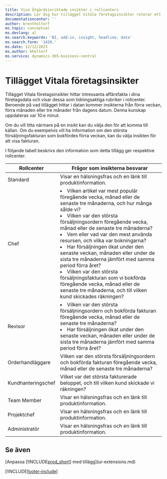 ```yaml
---
title: Visa åtgärdsinriktade insikter i rollcenters
description: Lär dig hur tillägget Vitala företagsinsikter roterar ett antal företagsinsikter om rollcenter.
documentationcenter: ''
author: brentholtorf
ms.topic: conceptual
ms.devlang: al
ms.search.keywords: 'BI, add-in, insight, headline, data'
ms.search.form: '1439,'
ms.date: 12/12/2023
ms.author: bholtorf
ms.service: dynamics-365-business-central
---
```


# <a name="the-essential-business-insights-extension"></a>Tillägget Vitala företagsinsikter

Tillägget Vitala företagsinsikter hittar intressanta affärsfakta i dina företagsdata och visar dessa som tidningsaktiga rubriker i rollcenter. Beroende på vad tillägget hittar i datan kommer insikterna från förra veckan, förra månaden eller tre månader från dagens datum. Denna kunskap uppdateras var 10:e minut.  

Om du vill titta närmare på en insikt kan du välja den för att komma till källan. Om du exempelvis vill ha information om den största försäljningsfakturan som bokfördes förra veckan, kan du välja insikten för att visa fakturan.

I följande tabell beskrivs den information som detta tillägg ger respektive rollcenter.

|Rollcenter|Frågor som insikterna besvarar|
|----|-----|
|Standard|Visar en hälsningsfras och en länk till produktinformation.|
|Chef|<li> Vilken artikel var mest populär föregående vecka, månad eller de senaste tre månaderna, och hur många sålde vi?<br><li> Vilken var den största försäljningsordern föregående vecka, månad eller de senaste tre månaderna?<br><li> Vem eller vad var den mest använda resursen, och vilka var bokningarna?<br><li> Har försäljningen ökat under den senaste veckan, månaden eller under de sista tre månaderna jämfört med samma period förra året?<br><li> Vilken var den största försäljningsfakturan som vi bokförda föregående vecka, månad eller de senaste tre månaderna, och till vilken kund skickades räkningen?</li> |
|Revisor|<li> Vilken var den största försäljningsordern och bokförda fakturan föregående vecka, månad eller de senaste tre månaderna?<br><li> Har försäljningen ökat under den senaste veckan, månaden eller under de sista tre månaderna jämfört med samma period förra året? |
|Orderhandläggare| Vilken var den största försäljningsordern och bokförda fakturan föregående vecka, månad eller de senaste tre månaderna?|
|Kundhanteringschef| Vilket var det största fakturerade beloppet, och till vilken kund skickade vi räkningen?|
|Team Member| Visar en hälsningsfras och en länk till produktinformation.|
|Projektchef| Visar en hälsningsfras och en länk till produktinformation.|
|Administratör| Visar en hälsningsfras och en länk till produktinformation.|

## <a name="see-also"></a>Se även

[Anpassa [!INCLUDE[prod_short](includes/prod_short.md)] med tillägg](ui-extensions.md)

[!INCLUDE[footer-include](includes/footer-banner.md)]
